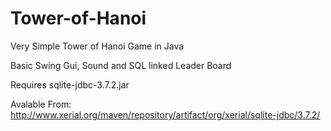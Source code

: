 Tower-of-Hanoi
==============

Very Simple Tower of Hanoi Game in Java

Basic Swing Gui, Sound and SQL linked Leader Board





Requires sqlite-jdbc-3.7.2.jar

Avalable From: http://www.xerial.org/maven/repository/artifact/org/xerial/sqlite-jdbc/3.7.2/
